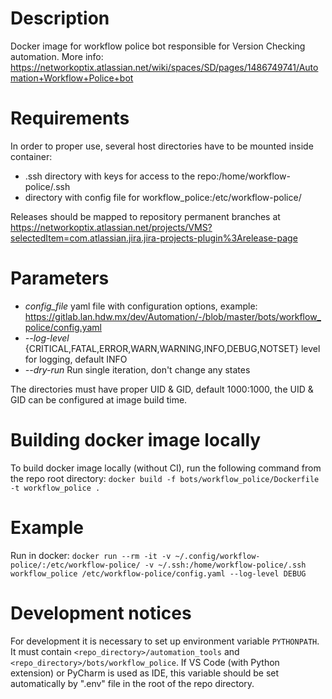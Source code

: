 # Description
Docker image for workflow police bot responsible for Version Checking automation.
More info: https://networkoptix.atlassian.net/wiki/spaces/SD/pages/1486749741/Automation+Workflow+Police+bot

# Requirements
In order to proper use, several host directories have to be mounted inside container:
* .ssh directory with keys for access to the repo:/home/workflow-police/.ssh
* directory with config file for workflow_police:/etc/workflow-police/

Releases should be mapped to repository permanent branches at https://networkoptix.atlassian.net/projects/VMS?selectedItem=com.atlassian.jira.jira-projects-plugin%3Arelease-page

# Parameters
* *config_file* yaml file with configuration options, example: https://gitlab.lan.hdw.mx/dev/Automation/-/blob/master/bots/workflow_police/config.yaml
* *--log-level* {CRITICAL,FATAL,ERROR,WARN,WARNING,INFO,DEBUG,NOTSET} level for logging, default INFO
* *--dry-run* Run single iteration, don't change any states

The directories must have proper UID & GID, default 1000:1000,
the UID & GID can be configured at image build time.

# Building docker image locally
To build docker image locally (without CI), run the following command from the repo root directory:
`docker build -f bots/workflow_police/Dockerfile -t workflow_police .`

# Example
Run in docker:
`docker run --rm -it -v ~/.config/workflow-police/:/etc/workflow-police/ -v ~/.ssh:/home/workflow-police/.ssh workflow_police /etc/workflow-police/config.yaml --log-level DEBUG`

# Development notices
For development it is necessary to set up environment variable `PYTHONPATH`. It must contain
`<repo_directory>/automation_tools` and `<repo_directory>/bots/workflow_police`. If VS Code (with
Python extension) or PyCharm is used as IDE, this variable should be set automatically by ".env"
file in the root of the repo directory.
